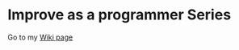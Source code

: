 # Improve as a programmer Series

Go to my [Wiki page](https://github.com/jdkyriakos/improve-as-a-programmer/wiki)
